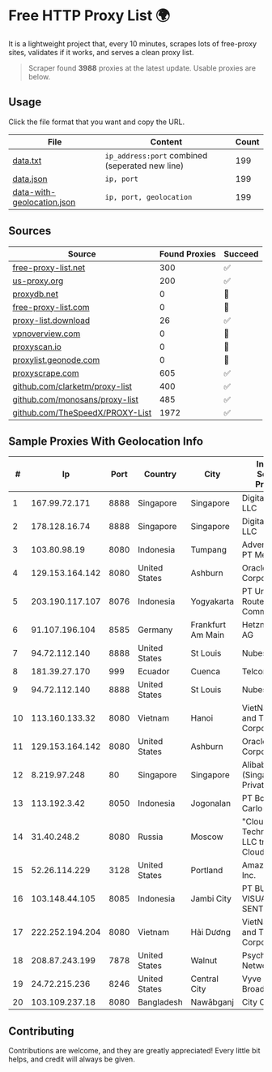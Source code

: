 
# Free HTTP Proxy List 🌍

It is a lightweight project that, every 10 minutes, scrapes lots of free-proxy sites, validates if it works, and serves a clean proxy list.


> Scraper found **3988** proxies at the latest update. Usable proxies are below.

## Usage

Click the file format that you want and copy the URL.


|File|Content|Count|
|----|-------|-----|
|[data.txt](https://raw.githubusercontent.com/themiralay/Proxy-List-World/master/data.txt)|`ip_address:port` combined (seperated new line)|199|
|[data.json](https://raw.githubusercontent.com/themiralay/Proxy-List-World/master/data.json)|`ip, port`|199|
|[data-with-geolocation.json](https://raw.githubusercontent.com/themiralay/Proxy-List-World/master/data-with-geolocation.json)|`ip, port, geolocation`|199|

## Sources

|Source|Found Proxies|Succeed|
|------|-------------|-------|
|[free-proxy-list.net](https://free-proxy-list.net)|300|✅|
|[us-proxy.org](https://www.us-proxy.org)|200|✅|
|[proxydb.net](http://proxydb.net)|0|🚫|
|[free-proxy-list.com](https://free-proxy-list.com/?page=&port=&type%5B%5D=http&type%5B%5D=https&up_time=0&search=Search)|0|🚫|
|[proxy-list.download](https://www.proxy-list.download/HTTP)|26|✅|
|[vpnoverview.com](https://vpnoverview.com/privacy/anonymous-browsing/free-proxy-servers)|0|🚫|
|[proxyscan.io](https://www.proxyscan.io)|0|🚫|
|[proxylist.geonode.com](https://proxylist.geonode.com/api/proxy-list?limit=300&page=1&sort_by=lastChecked&sort_type=desc&protocols=http,https)|0|🚫|
|[proxyscrape.com](https://api.proxyscrape.com/v2/?request=displayproxies&protocol=http&timeout=10000&country=all&ssl=all&anonymity=all)|605|✅|
|[github.com/clarketm/proxy-list](https://raw.githubusercontent.com/clarketm/proxy-list/master/proxy-list-raw.txt)|400|✅|
|[github.com/monosans/proxy-list](https://raw.githubusercontent.com/monosans/proxy-list/main/proxies/http.txt)|485|✅|
|[github.com/TheSpeedX/PROXY-List](https://raw.githubusercontent.com/TheSpeedX/PROXY-List/master/http.txt)|1972|✅|


## Sample Proxies With Geolocation Info

|#|Ip|Port|Country|City|Internet Service Provider|
|-|--|----|-------|----|-------------------------|
|1|167.99.72.171|8888|Singapore|Singapore|DigitalOcean, LLC|
|2|178.128.16.74|8888|Singapore|Singapore|DigitalOcean, LLC|
|3|103.80.98.19|8080|Indonesia|Tumpang|Advertise via PT Menaksopal|
|4|129.153.164.142|8080|United States|Ashburn|Oracle Corporation|
|5|203.190.117.107|8076|Indonesia|Yogyakarta|PT Union Routelink Communication|
|6|91.107.196.104|8585|Germany|Frankfurt Am Main|Hetzner Online AG|
|7|94.72.112.140|8888|United States|St Louis|Nubes, LLC|
|8|181.39.27.170|999|Ecuador|Cuenca|Telconet S.A|
|9|94.72.112.140|8888|United States|St Louis|Nubes, LLC|
|10|113.160.133.32|8080|Vietnam|Hanoi|VietNam Post and Telecom Corporation|
|11|129.153.164.142|8080|United States|Ashburn|Oracle Corporation|
|12|8.219.97.248|80|Singapore|Singapore|Alibaba Cloud (Singapore) Private Limited|
|13|113.192.3.42|8050|Indonesia|Jogonalan|PT Boombas Carlo Medianet|
|14|31.40.248.2|8080|Russia|Moscow|"Cloud Technologies" LLC trading as Cloud.ru|
|15|52.26.114.229|3128|United States|Portland|Amazon.com, Inc.|
|16|103.148.44.105|8085|Indonesia|Jambi City|PT BUANA VISUALNET SENTRA|
|17|222.252.194.204|8080|Vietnam|Hải Dương|VietNam Post and Telecom Corporation|
|18|208.87.243.199|7878|United States|Walnut|Psychz Networks|
|19|24.72.215.236|8246|United States|Central City|Vyve Broadband|
|20|103.109.237.18|8080|Bangladesh|Nawābganj|City Computer|



## Contributing

Contributions are welcome, and they are greatly appreciated! Every
little bit helps, and credit will always be given.

